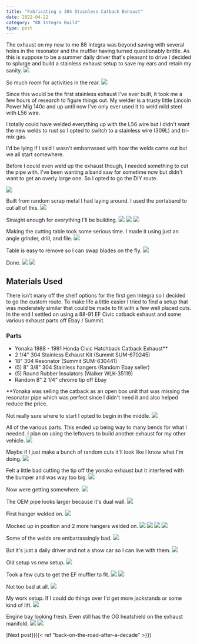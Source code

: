 ```yaml
---
title: "Fabricating a 304 Stainless Catback Exhaust"
date: 2022-04-22
category: "88 Integra Build"
type: post
---
```


The exhaust on my new to me 88 Integra was beyond saving with several holes in the resonator and the muffler having turned questionably brittle. As this is suppose to be a summer daily driver that's pleasant to drive I decided to splurge and build a stainless exhaust setup to save my ears and retain my sanity.
![](images/before1.jpg)

So much room for activities in the rear.
![](images/before2.jpg)

Since this would be the first stainless exhaust I've ever built, it took me a few hours of research to figure things out. My welder is a trusty little Lincoln Power Mig 140c and up until now I've only ever used it to weld mild steel with L56 wire.

I totally could have welded everything up with the L56 wire but I didn't want the new welds to rust so I opted to switch to a stainless wire (309L) and tri-mix gas.

I'd be lying if I said I wasn't embarrassed with how the welds came out but we all start somewhere.

Before I could even weld up the exhaust though, I needed something to cut the pipe with. I've been wanting a band saw for sometime now but didn't want to get an overly large one. So I opted to go the DIY route.

![](images/1.jpg)

Built from random scrap metal I had laying around. I used the portaband to cut all of this.
![](images/2.jpg)

Straight enough for everything I'll be building.
![](images/3.jpg)
![](images/4.jpg)
![](images/4a.jpg)

Making the cutting table took some serious time. I made it using just an angle grinder, drill, and file.
![](images/5.jpg)

Table is easy to remove so I can swap blades on the fly.
![](images/6.jpg)

Done.
![](images/7.jpg)
![](images/8.jpg)

## Materials Used

There isn't many off the shelf options for the first gen Integra so I decided to go the custom route. To make life a little easier I tried to find a setup that was moderately similar that could be made to fit with a few well placed cuts. In the end I settled on using a 88-91 EF Civic catback exhaust and some various exhaust parts off Ebay / Summit.

### Parts

- Yonaka 1988 - 1991 Honda Civic Hatchback Catback Exhaust\*\*
- 2 1/4" 304 Stainless Exhaust Kit (Summit SUM-670245)
- 18" 304 Resonator (Summit SUM-630441)
- (5) 8" 3/8" 304 Stainless hangers (Random Ebay seller)
- (5) Round Rubber Insulators (Walker WLK-35119)
- Random 8" 2 1/4" chrome tip off Ebay

\*\*Yonaka was selling the catback as an open box unit that was missing the resonator pipe which was perfect since I didn't need it and also helped reduce the price.

Not really sure where to start I opted to begin in the middle.
![](images/9.jpg)

All of the various parts. This ended up being way to many bends for what I needed. I plan on using the leftovers to build another exhaust for my other vehicle.
![](images/10.jpg)

Maybe if I just make a bunch of random cuts it'll look like I know what I'm doing.
![](images/11.jpg)

Felt a little bad cutting the tip off the yonaka exhaust but it interfered with the bumper and was way too big.
![](images/12.jpg)

Now were getting somewhere.
![](images/13.jpg)

The OEM pipe looks larger because it's dual wall.
![](images/14.jpg)

First hanger welded on.
![](images/15.jpg)

Mocked up in position and 2 more hangers welded on.
![](images/15a.jpg)
![](images/16.jpg)
![](images/17.jpg)
![](images/17a.jpg)

Some of the welds are embarrassingly bad.
![](images/18.jpg)

But it's just a daily driver and not a show car so I can live with them.
![](images/19.jpg)

Old setup vs new setup.
![](images/20.jpg)

Took a few cuts to get the EF muffler to fit.
![](images/21.jpg)
![](images/22.jpg)

Not too bad at all.
![](images/23.jpg)

My work setup. If I could do things over I'd get more jackstands or some kind of lift.
![](images/24.jpg)

Engine bay looking fresh. Even still has the OG heatshield on the exhaust manifold.
![](images/25.jpg)
![](images/26.jpg)

[Next post]({{< ref "back-on-the-road-after-a-decade" >}})
